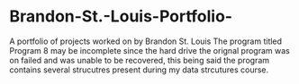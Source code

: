 # Brandon-St.-Louis-Portfolio-
A portfolio of projects worked on by Brandon St. Louis
The program titled Program 8 may be incomplete since the hard drive the orignal program was on failed and was unable to be recovered, this being said the program contains several strucutres present during my data strcutures course. 
